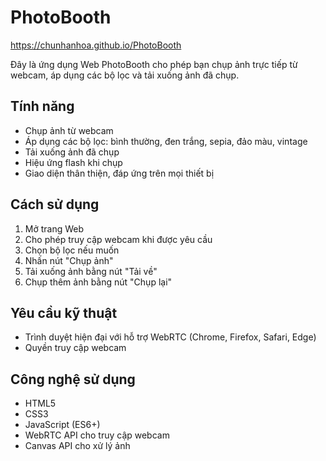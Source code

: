 # PhotoBooth

https://chunhanhoa.github.io/PhotoBooth

Đây là ứng dụng Web PhotoBooth cho phép bạn chụp ảnh trực tiếp từ webcam, áp dụng các bộ lọc và tải xuống ảnh đã chụp.

## Tính năng

- Chụp ảnh từ webcam
- Áp dụng các bộ lọc: bình thường, đen trắng, sepia, đảo màu, vintage
- Tải xuống ảnh đã chụp
- Hiệu ứng flash khi chụp
- Giao diện thân thiện, đáp ứng trên mọi thiết bị

## Cách sử dụng

1. Mở trang Web
2. Cho phép truy cập webcam khi được yêu cầu
3. Chọn bộ lọc nếu muốn
4. Nhấn nút "Chụp ảnh"
5. Tải xuống ảnh bằng nút "Tải về"
6. Chụp thêm ảnh bằng nút "Chụp lại"

## Yêu cầu kỹ thuật

- Trình duyệt hiện đại với hỗ trợ WebRTC (Chrome, Firefox, Safari, Edge)
- Quyền truy cập webcam

## Công nghệ sử dụng

- HTML5
- CSS3
- JavaScript (ES6+)
- WebRTC API cho truy cập webcam
- Canvas API cho xử lý ảnh
